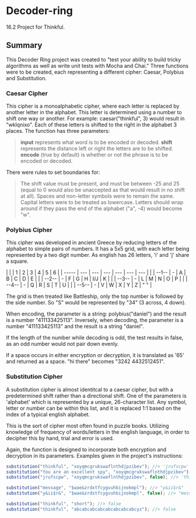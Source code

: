 # Decoder-ring

16.2 Project for Thinkful.

## Summary

This Decoder Ring project was created to "test your ability to build tricky algorithms as well as write unit tests with Mocha and Chai."
Three functions were to be created, each representing a different cipher: Caesar, Polybius and Substitution.

### Caesar Cipher

This cipher is a monoalphabetic cipher, where each letter is replaced by another letter in the alphabet. This letter is determined using a number to shift one way or another. For example: caesar("thinkful", 3) would result in "wklqnixo". Each of these letters is shifted to the right in the alphabet 3 places.
The function has three parameters:
> **input** represents what word is to be encoded or decoded.
> **shift** represents the distance left or right the letters are to be shifted.
> **encode** (true by default) is whether or not the phrase is to be encoded or decoded.

There were rules to set boundaries for:
> The shift value must be present, and must be between -25 and 25 (equal to 0 would also be unaccepted as that would result in no shift at all).
> Spaces and non-letter symbols were to remain the same.
> Capital letters were to be treated as lowercase.
> Letters should wrap around if they pass the end of the alphabet ("a", -4) would become "w".

### Polybius Cipher

This cipher was developed in ancient Greece by reducing letters of the alphabet to simple pairs of numbers. It has a 5x5 grid, with each letter being represented by a two digit number. As english has 26 letters, 'i' and 'j' share a square.

|       |     | 1   | 2   | 3   | 4   | 5   | 6   |
| ----- | --- | --- | --- | --- | --- | --- |     |
| --1-- | -   | A   | B   | C   | D   | E   |     |
| --2-- | -   | F   | G   | H   | I/J | K   |     |
| --3-- | -   | L   | M   | N   | O   | P   |     |
| --4-- | -   | Q   | R   | S   | T   | U   |     |
| --5-- | -   | V   | W   | X   | Y   | Z   | " " |

The grid is then treated like Battleship, only the top number is followed by the side number. So "S" would be represented by "34" (3 across, 4 down).

When encoding, the parameter is a string: polybius("daniel") and the result is a number "411133425113". 
Inversely, when decoding, the parameter is a number "411133425113" and the result is a string "daniel".

If the length of the number while decoding is odd, the test results in false, as an odd number would not pair down evenly. 

If a space occurs in either encryption or decryption, it is translated as '65' and returned as a space. "hi there" becomes "3242 4432512451".

### Substitution Cipher

A substitution cipher is almost identitcal to a caesar cipher, but with a predetermined shift rather than a directional shift. One of the parameters is 'alphabet' which is represented by a unique, 26-character list. Any symbol, letter or number can be within this list, and it is replaced 1:1 based on the index of a typical english alphabet.

This is the sort of cipher most often found in puzzle books. Utilizing knowledge of frequency of words/letters in the english language, in order to decipher this by hand, trial and error is used. 

Again, the function is designed to incorporate both encryption and decryption in its parameters. Examples given in the project's instructions:

```javascript
substitution("thinkful", "xoyqmcgrukswaflnthdjpzibev"); //> 'jrufscpw'
substitution("You are an excellent spy", "xoyqmcgrukswaflnthdjpzibev"); //> 'elp xhm xf mbymwwmfj dne'
substitution("jrufscpw", "xoyqmcgrukswaflnthdjpzibev", false); //> 'thinkful'

substitution("message", "$wae&zrdxtfcygvuhbijnokmpl"); //> "y&ii$r&"
substitution("y&ii$r&", "$wae&zrdxtfcygvuhbijnokmpl", false); //> "message"

substitution("thinkful", "short"); //> false
substitution("thinkful", "abcabcabcabcabcabcabcabcyz"); //> false
```
